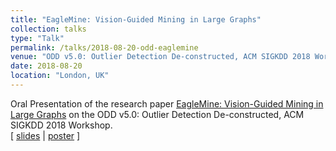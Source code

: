 ```yaml
---
title: "EagleMine: Vision-Guided Mining in Large Graphs"
collection: talks
type: "Talk"
permalink: /talks/2018-08-20-odd-eaglemine
venue: "ODD v5.0: Outlier Detection De-constructed, ACM SIGKDD 2018 Workshop"
date: 2018-08-20
location: "London, UK"
---
```


Oral Presentation of the research paper [EagleMine: Vision-Guided Mining in Large Graphs](http://wenchieh.github.io/files/pdf/eaglemine_ODDv5.pdf) on the ODD v5.0: Outlier Detection De-constructed, ACM SIGKDD 2018 Workshop.<br>
[
[slides](http://wenchieh.github.io/files/slide/eaglemine_ODDv5.pdf) |
[poster](http://wenchieh.github.io/files/pdf/eaglemine_poster.pdf)
]
